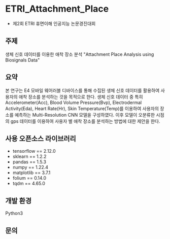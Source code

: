 # ETRI_Attachment_Place

- 제2회 ETRI 휴면이해 인공지능 논문경진대회

## 주제

생체 신호 데이터를 이용한 애착 장소 분석
"Attachment Place Analysis using Biosignals Data"

## 요약
 
 본 연구는 E4 모바일 웨어러블 디바이스를 통해 수집된 생체 신호 데이터를 활용하여 사용자의 애착 장소를 분석하는 것을 목적으로 한다. 생체 신호 데이터 중 특히 Accelerometer(Acc), Blood Volume Pressure(Bvp), Electrodermal Activity(Eda), Heart Rate(Hr), Skin Temperature(Temp)를 이용하여 사용자의 장소를 예측하는 Multi-Resolution CNN 모델을 구성하였다. 이후 모델이 오분류한 시점의 gps 데이터를 이용하여 사용자 별 애착 장소를 분석하는 방법에 대한 제안을 한다.

## 사용 오픈소스 라이브러리

- tensorflow == 2.12.0
- sklearn == 1.2.2
- pandas == 1.5.3
- numpy == 1.22.4
- matplotlib == 3.7.1
- folium == 0.14.0
- tqdm == 4.65.0


## 개발 환경
Python3

## 문의
